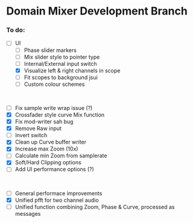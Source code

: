# Domain Mixer Development Branch

### To do:

- [ ] UI
  - [ ] Phase slider markers
  - [ ] Mix slider style to pointer type 
  - [ ] Internal/External input switch
  - [x] Visualize left & right channels in scope 
  - [ ] Fit scopes to background jsui
  - [ ] Custom colour schemes
  
<br>

- [ ] Fix sample write wrap issue (?)
- [x] Crossfader style curve Mix function
- [x] Fix mod-writer sah bug 
- [x] Remove Raw input
- [ ] Invert switch
- [x] Clean up Curve buffer writer
- [x] Increase max Zoom (10x)
- [ ] Calculate min Zoom from samplerate
- [x] Soft/Hard Clipping options
- [ ] Add UI performance options (?)

<br>

- [ ] General performace improvements
- [x] Unified pfft for two channel audio
- [ ] Unified function combining Zoom, Phase & Curve, processed as messages

